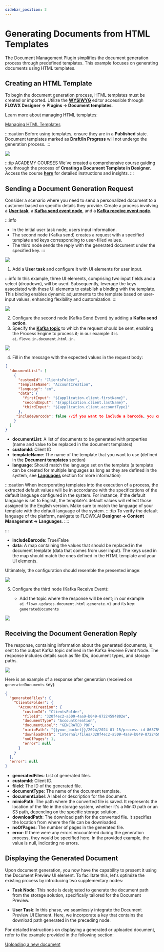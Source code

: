 ```yaml
---
sidebar_position: 2
---
```


# Generating Documents from HTML Templates

The Document Management Plugin simplifies the document generation process through predefined templates. This example focuses on generating documents using HTML templates.

## Creating an HTML Template

To begin the document generation process, HTML templates must be created or imported. Utilize the [<u>**WYSIWYG**</u>](../../../../wysiwyg.md) editor accessible through **FLOWX Designer → Plugins → Document templates**.

Learn more about managing HTML templates:

[Managing HTML Templates](managing-html-templates.md)

:::caution
Before using templates, ensure they are in a **Published** state. Document templates marked as **Draft/In Progress** will not undergo the generation process.
:::

![](https://s3.eu-west-1.amazonaws.com/docx.flowx.ai/platform-deep-dive/ocr_doc_template.gif)

:::tip ACADEMY COURSES
We've created a comprehensive course guiding you through the process of **Creating a Document Template in Designer**. Access the course [<u>**here**</u>](https://academy.flowx.ai/catalog/info/id:172) for detailed instructions and insights.
:::

## Sending a Document Generation Request

Consider a scenario where you need to send a personalized document to a customer based on specific details they provide. Create a process involving a [**User task**](../../../../../../building-blocks/node/user-task-node.md), a [**Kafka send event node**](../../../../../../building-blocks/node/message-send-received-task-node.md#message-send-task), and a [**Kafka receive event node**](../../../../../../building-blocks/node/message-send-received-task-node.md#message-receive-task).

:::info
* In the initial user task node, users input information.
* The second node (Kafka send) creates a request with a specified template and keys corresponding to user-filled values.
* The third node sends the reply with the generated document under the specified key.
:::

![](https://s3.eu-west-1.amazonaws.com/docx.flowx.ai/release34/generate_from_htm1l.png)

1. Add a **User task** and configure it with UI elements for user input.

:::info
In this example, three UI elements, comprising two input fields and a select (dropdown), will be used. Subsequently, leverage the keys associated with these UI elements to establish a binding with the template. This binding enables dynamic adjustments to the template based on user-input values, enhancing flexibility and customization.
:::

![](https://s3.eu-west-1.amazonaws.com/docx.flowx.ai/release34/data_model_doc_template.gif)

2. Configure the second node (Kafka Send Event) by adding a **Kafka send action**.
3. Specify the [<u>**Kafka topic**</u>](../../../../plugins-setup-guide/documents-plugin-setup/documents-plugin-setup.md#kafka-configuration) to which the request should be sent, enabling the Process Engine to process it; in our example it is `ai.flowx.in.document.html.in`.

![](https://s3.eu-west-1.amazonaws.com/docx.flowx.ai/release34/kafka_html_generate.gif)

4. Fill in the message with the expected values in the request body:

```json
{ 
  "documentList": [
    {
      "customId": "ClientsFolder",
      "templateName": "AccountCreation",
      "language": "en",
      "data": {
        "firstInput": "${application.client.firstName}",
        "secondInput": "${application.client.lastName}",
        "thirdInput": "${application.client.accountType}"
      },
     "includeBarcode": false //if you want to include a barcode, you can set it to true
    }
  ]
}
```

- **documentList**: A list of documents to be generated with properties (name and value to be replaced in the document templates)
- **customId**: Client ID
- **templateName**: The name of the template that you want to use (defined in the **Document templates** section)
- **language**: Should match the language set on the template (a template can be created for multiple languages as long as they are defined in the system, see [**Languages**](../../../../../core-components/core-extensions/content-management/languages.md) section for more information)

:::caution
When incorporating templates into the execution of a process, the extracted default values will be in accordance with the specifications of the default language configured in the system. For instance, if the default language is set to English, the template's default values will reflect those assigned to the English version. Make sure to match the language of your template with the default language of the system.
::::tip
 To verify the default language of the platform, navigate to FLOWX.AI **Designer → Content Management → Languages**.
::::

:::

- **includeBarcode**: True/False
- **data**: A map containing the values that should be replaced in the document template (data that comes from user input). The keys used in the map should match the ones defined in the HTML template and your UI elements.

Ultimately, the configuration should resemble the presented image:

![](https://s3.eu-west-1.amazonaws.com/docx.flowx.ai/release34/ceva_model.png)

5. Configure the third node (Kafka Receive Event): 

    *  Add the topic where the response will be sent; in our example `ai.flowx.updates.document.html.generate.v1` and its key: `generatedDocuments`
  

![](https://s3.eu-west-1.amazonaws.com/docx.flowx.ai/release34/receive_topic.png)    

## Receiving the Document Generation Reply

The response, containing information about the generated documents, is sent to the output Kafka topic defined in the Kafka Receive Event Node. The response includes details such as file IDs, document types, and storage paths.

![](https://s3.eu-west-1.amazonaws.com/docx.flowx.ai/release34/html_generated_response.png)

Here is an example of a response after generation (received on `generatedDocuments` key):

```json
{
  "generatedFiles": {
    "ClientsFolder": {
      "AccountCreation": {
        "customId": "ClientsFolder",
        "fileId": "320f4ec2-a509-4aa9-b049-87224594802e",
        "documentType": "AccountCreation",
        "documentLabel": "GENERATED_PDF",
        "minioPath": "{{your_bucket}}/2024/2024-01-15/process-id-865759/ClientsFolder/6869_AccountCreation.pdf",
        "downloadPath": "internal/files/320f4ec2-a509-4aa9-b049-87224594802e/download",
        "noOfPages": 1,
        "error": null
      }
    }
  },
  "error": null
}
```

* **generatedFiles**: List of generated files.
* **customId**: Client ID.
* **fileId**: The ID of the generated file.
* **documentType**: The name of the document template.
* **documentLabel**: A label or description for the document.
* **minioPath**: The path where the converted file is saved. It represents the location of the file in the storage system, whether it's a MinIO path or an S3 path, depending on the specific storage solution.
* **downloadPath**: The download path for the converted file. It specifies the location from where the file can be downloaded.
* **noOfPages**: The number of pages in the generated file.
* **error**: If there were any errors encountered during the generation process, they would be specified here. In the provided example, the value is null, indicating no errors.


## Displaying the Generated Document

Upon document generation, you now have the capability to present it using the Document Preview UI element. To facilitate this, let's optimize the existing process by introducing two supplementary nodes:

* **Task Node**: This node is designated to generate the document path from the storage solution, specifically tailored for the Document Preview.

* **User Task**: In this phase, we seamlessly integrate the Document Preview UI Element. Here, we incorporate a key that contains the download path generated in the preceding node.

For detailed instructions on displaying a generated or uploaded document, refer to the example provided in the following section:



[Uploading a new document](./../uploading-a-new-document.md)

